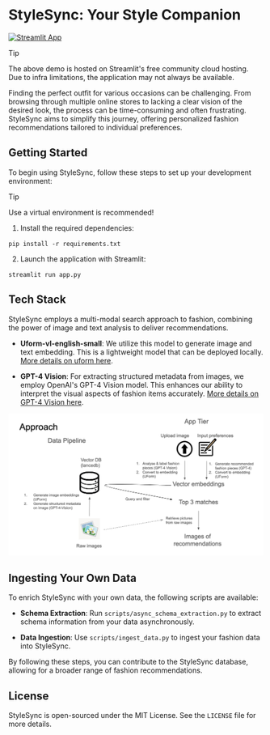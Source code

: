 # StyleSync: Your Style Companion
[![Streamlit App](https://static.streamlit.io/badges/streamlit_badge_black_white.svg)](https://stylesync.streamlit.app/)

> [!TIP]
> The above demo is hosted on Streamlit's free community cloud hosting. Due to infra limitations, the application may not always be available.

Finding the perfect outfit for various occasions can be challenging. From browsing through multiple online stores to lacking a clear vision of the desired look, the process can be time-consuming and often frustrating. StyleSync aims to simplify this journey, offering personalized fashion recommendations tailored to individual preferences.

## Getting Started

To begin using StyleSync, follow these steps to set up your development environment:

> [!TIP]
> Use a virtual environment is recommended!

1. Install the required dependencies:
```
pip install -r requirements.txt
```

2. Launch the application with Streamlit:
```
streamlit run app.py
```

## Tech Stack

StyleSync employs a multi-modal search approach to fashion, combining the power of image and text analysis to deliver recommendations.

- **Uform-vl-english-small**: We utilize this model to generate image and text embedding. This is a lightweight model that can be deployed locally. [More details on uform here](https://github.com/unum-cloud/uform).

- **GPT-4 Vision**: For extracting structured metadata from images, we employ OpenAI's GPT-4 Vision model. This enhances our ability to interpret the visual aspects of fashion items accurately. [More details on GPT-4 Vision here](https://platform.openai.com/docs/guides/vision/vision).

![image](overview.png)

## Ingesting Your Own Data

To enrich StyleSync with your own data, the following scripts are available:

- **Schema Extraction**:
Run `scripts/async_schema_extraction.py` to extract schema information from your data asynchronously.

- **Data Ingestion**:
Use `scripts/ingest_data.py` to ingest your fashion data into StyleSync.

By following these steps, you can contribute to the StyleSync database, allowing for a broader range of fashion recommendations.

## License

StyleSync is open-sourced under the MIT License. See the `LICENSE` file for more details.
